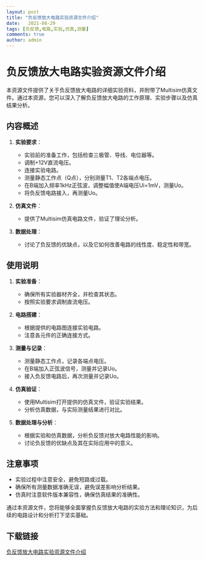 ```yaml
---
layout: post
title: "负反馈放大电路实验资源文件介绍"
date:   2021-08-29
tags: [负反馈,电路,实验,仿真,测量]
comments: true
author: admin
---
```

# 负反馈放大电路实验资源文件介绍

本资源文件提供了关于负反馈放大电路的详细实验资料，并附带了Multisim仿真文件。通过本资源，您可以深入了解负反馈放大电路的工作原理、实验步骤以及仿真结果分析。

## 内容概述

1. **实验要求**：
   - 实验前的准备工作，包括检查三极管、导线、电位器等。
   - 调制+12V直流电压。
   - 连接实验电路。
   - 测量静态工作点（Q点），分别测量T1、T2各端点电压。
   - 在B端加入频率1kHz正弦波，调整幅值使A端电压Ui=1mV，测量Uo。
   - 将负反馈电路接入，再测量Uo。

2. **仿真文件**：
   - 提供了Multisim仿真电路文件，验证了理论分析。

3. **数据处理**：
   - 讨论了负反馈的优缺点，以及它如何改善电路的线性度、稳定性和带宽。

## 使用说明

1. **实验准备**：
   - 确保所有实验器材齐全，并检查其状态。
   - 按照实验要求调制直流电压。

2. **电路搭建**：
   - 根据提供的电路图连接实验电路。
   - 注意各元件的正确连接方式。

3. **测量与记录**：
   - 测量静态工作点，记录各端点电压。
   - 在B端加入正弦波信号，测量并记录Uo。
   - 接入负反馈电路后，再次测量并记录Uo。

4. **仿真验证**：
   - 使用Multisim打开提供的仿真文件，验证实验结果。
   - 分析仿真数据，与实际测量结果进行对比。

5. **数据处理与分析**：
   - 根据实验和仿真数据，分析负反馈对放大电路性能的影响。
   - 讨论负反馈的优缺点及其在实际应用中的意义。

## 注意事项

- 实验过程中注意安全，避免短路或过载。
- 确保所有测量数据准确无误，避免误差影响分析结果。
- 仿真时注意软件版本兼容性，确保仿真结果的准确性。

通过本资源文件，您将能够全面掌握负反馈放大电路的实验方法和理论知识，为后续的电路设计和分析打下坚实基础。

## 下载链接

[负反馈放大电路实验资源文件介绍](https://pan.quark.cn/s/be14b5502a2c)